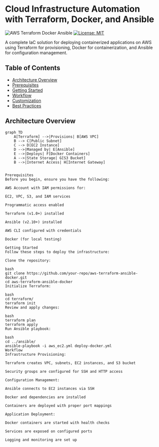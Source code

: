 
# Cloud Infrastructure Automation with Terraform, Docker, and Ansible

![AWS Terraform Docker Ansible](https://img.shields.io/badge/AWS-Terraform_Ansible_Docker-orange) 
[![License: MIT](https://img.shields.io/badge/License-MIT-blue.svg)](LICENSE)

A complete IaC solution for deploying containerized applications on AWS using Terraform for provisioning, Docker for containerization, and Ansible for configuration management.

## Table of Contents
- [Architecture Overview](#architecture-overview)
- [Prerequisites](#prerequisites)
- [Getting Started](#getting-started)
- [Workflow](#workflow)
- [Customization](#customization)
- [Best Practices](#best-practices)


## Architecture Overview

```mermaid
graph TD
    A[Terraform] -->|Provisions| B[AWS VPC]
    B --> C[Public Subnet]
    C --> D[EC2 Instance]
    D -->|Managed by| E[Ansible]
    E -->|Deploys| F[Docker Containers]
    A -->|State Storage| G[S3 Bucket]
    B -->|Internet Access| H[Internet Gateway]


Prerequisites
Before you begin, ensure you have the following:

AWS Account with IAM permissions for:

EC2, VPC, S3, and IAM services

Programmatic access enabled

Terraform (v1.0+) installed

Ansible (v2.10+) installed

AWS CLI configured with credentials

Docker (for local testing)

Getting Started
Follow these steps to deploy the infrastructure:

Clone the repository:

bash
git clone https://github.com/your-repo/aws-terraform-ansible-docker.git
cd aws-terraform-ansible-docker
Initialize Terraform:

bash
cd terraform/
terraform init
Review and apply changes:

bash
terraform plan
terraform apply
Run Ansible playbook:

bash
cd ../ansible/
ansible-playbook -i aws_ec2.yml deploy-docker.yml
Workflow
Infrastructure Provisioning:

Terraform creates VPC, subnets, EC2 instances, and S3 bucket

Security groups are configured for SSH and HTTP access

Configuration Management:

Ansible connects to EC2 instances via SSH

Docker and dependencies are installed

Containers are deployed with proper port mappings

Application Deployment:

Docker containers are started with health checks

Services are exposed on configured ports

Logging and monitoring are set up
